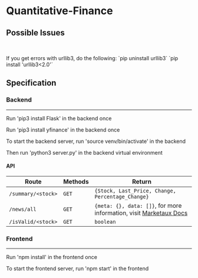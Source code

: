 # Quantitative-Finance

<h2>Possible Issues</h2>
<br>
<p>
  If you get errors with urllib3, do the following:
  `pip uninstall urllib3`
  `pip install 'urllib3<2.0'`
</p>

<h2>Specification</h2>

<h3>Backend</h3>
<hr>
<p>Run 'pip3 install Flask' in the backend once</p>
<p>Run 'pip3 install yfinance' in the backend once</p>
<p>To start the backend server, run 'source venv/bin/activate' in the backend </p> 
<p>Then run 'python3 server.py' in the backend virtual environment</p>
<h4>API</h4>

|    Route           |  Methods  |  Return                                                                                                                 |
|--------------------|-----------|-------------------------------------------------------------------------------------------------------------------------|
| `/summary/<stock>` |   `GET`   | `{Stock, Last_Price, Change, Percentage_Change}`                                                                        |
| `/news/all`        |   `GET`   | `{meta: {}, data: []}`, for more information, visit <a href="https://www.marketaux.com/documentation">Marketaux Docs</a>|
| `/isValid/<stock>` |   `GET`   | `boolean`                                                                                                               |



<h3>Frontend</h3>
<hr>
<p>Run 'npm install' in the frontend once</p>
<p>To start the frontend server, run 'npm start' in the frontend</p>
